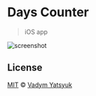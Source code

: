 # Days Counter

> iOS app

![screenshot](https://user-images.githubusercontent.com/3748453/30760735-a28637a4-9fdb-11e7-8aaa-11e94b72eb86.png)

## License

[MIT](https://tldrlegal.com/license/mit-license) © [Vadym Yatsyuk](https://github.com/vadimdez)
